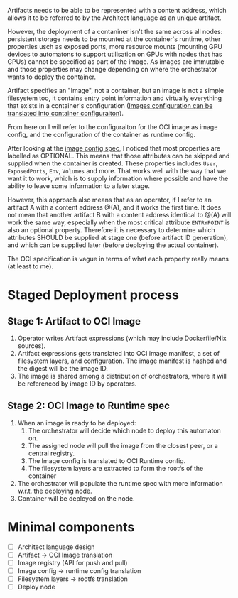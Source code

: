 Artifacts needs to be able to be represented with a content address, which allows it to be referred to by the Architect language as an unique artifact.

However, the deployment of a contaniner isn't the same across all nodes: persistent storage needs to be mounted at the container's runtime, other properties usch as exposed ports, more resource mounts (mounting GPU devices to automatons to support utilisation on GPUs with nodes that has GPUs) cannot be specified as part of the image. As images are immutable and those properties may change depending on where the orchestrator wants to deploy the container.

Artifact specifies an "Image", not a container, but an image is not a simple filesystem too, it contains entry point information and virtually everything that exists in a container's configuration ([Images configuration can be translated into container configuraiton](https://github.com/opencontainers/image-spec/blob/master/conversion.md)).

From here on I will refer to the configuraiton for the OCI image as image config, and the configuration of the container as runtime config.

After looking at the [image config spec](https://github.com/opencontainers/image-spec/blob/master/config.md), I noticed that most properties are labelled as OPTIONAL. This means that those attributes can be skipped and supplied when the container is created. These properties includes `User`, `ExposedPorts`, `Env`, `Volumes` and more. That works well with the way that we want it to work, which is to supply information where possible and have the ability to leave some information to a later stage.

However, this approach also means that as an operator, if I refer to an artifact A with a content address @(A), and it works the first time. It does not mean that another artifact B with a content address identical to @(A) will work the same way, especially when the most critical attribute `ENTRYPOINT` is also an optional property. Therefore it is necessary to determine which attributes SHOULD be supplied at stage one (before artifact ID generation), and which can be supplied later (before deploying the actual container).

The OCI specification is vague in terms of what each property really means (at least to me). 

# Staged Deployment process
## Stage 1: Artifact to OCI Image
1. Operator writes Artifact expressions (which may include Dockerfile/Nix sources).
2. Artifact expressions gets translated into OCI image manifest, a set of filesystem layers, and configuration. The image manifest is hashed and the digest will be the image ID.
3. The image is shared among a distribution of orchestrators, where it will be referenced by image ID by operators.

## Stage 2: OCI Image to Runtime spec
1. When an image is ready to be deployed:
	1. The orchestrator will decide which node to deploy this automaton on.
	2. The assigned node will pull the image from the closest peer, or a central registry.
	3. The Image config is translated to OCI Runtime config.
	4. The filesystem layers are extracted to form the rootfs of the container
2. The orchestrator will populate the runtime spec with more information w.r.t. the deploying node.
3. Container will be deployed on the node.

# Minimal components
- [ ] Architect language design
- [ ] Artifact -> OCI Image translation
- [ ] Image registry (API for push and pull)
- [ ] Image config -> runtime config translation
- [ ] Filesystem layers -> rootfs translation
- [ ] Deploy node
